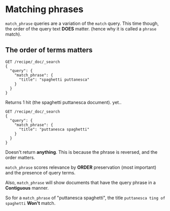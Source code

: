 # Matching phrases

`match_phrase` queries are a variation of the `match` query. This time though, the order of the query text **DOES** matter. (hence why it is called a `phrase` match).

## The order of terms matters

```
GET /recipe/_doc/_search
{
  "query": {
    "match_phrase": {
      "title": "spaghetti puttanesca"
    }
  }
}
```

Returns 1 hit (the spaghetti puttanesca document). yet..

```
GET /recipe/_doc/_search
{
  "query": {
    "match_phrase": {
      "title": "puttanesca spaghetti"
    }
  }
}
```

Doesn't return **anything**. This is because the phrase is reversed, and the order matters.



`match_phrase` scores relevance by **ORDER** preservation (most important) and the presence of query terms.

Also, `match_phrase` will show documents that have the query phrase in a **Contiguous** manner.

So for a `match_phrase` of "puttanesca spaghetti", the title `puttanesca ting of spaghetti` **Won't** match.